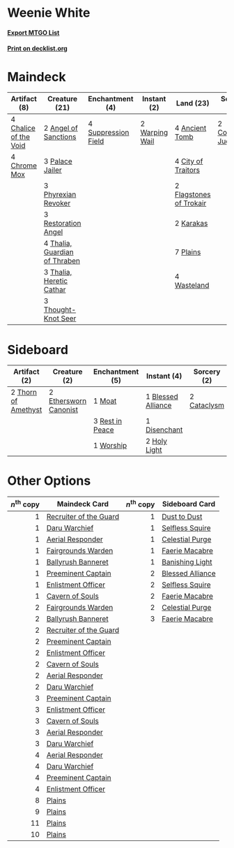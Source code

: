 # Weenie White

#### [Export MTGO List](../collection/Weenie%20White/Weenie%20White.txt)
#### [Print on decklist.org](http://decklist.org/?deckmain=4%09Ancient%20Tomb%0A2%09Angel%20of%20Sanctions%0A4%09Chalice%20of%20the%20Void%0A4%09Chrome%20Mox%0A4%09City%20of%20Traitors%0A2%09Council's%20Judgment%0A2%09Flagstones%20of%20Trokair%0A2%09Karakas%0A3%09Palace%20Jailer%0A3%09Phyrexian%20Revoker%0A7%09Plains%0A3%09Restoration%20Angel%0A4%09Suppression%20Field%0A4%09Thalia,%20Guardian%20of%20Thraben%0A3%09Thalia,%20Heretic%20Cathar%0A3%09Thought-Knot%20Seer%0A2%09Warping%20Wail%0A4%09Wasteland&deckside=1%09Blessed%20Alliance%0A2%09Cataclysm%0A1%09Disenchant%0A2%09Ethersworn%20Canonist%0A2%09Holy%20Light%0A1%09Moat%0A3%09Rest%20in%20Peace%0A2%09Thorn%20of%20Amethyst%0A1%09Worship)
# Maindeck

|                                          Artifact (8)                                          |                                             Creature (21)                                              |                                       Enchantment (4)                                       |                                       Instant (2)                                       |                                            Land (23)                                             |                                          Sorcery (2)                                          |
|------------------------------------------------------------------------------------------------|--------------------------------------------------------------------------------------------------------|---------------------------------------------------------------------------------------------|-----------------------------------------------------------------------------------------|--------------------------------------------------------------------------------------------------|-----------------------------------------------------------------------------------------------|
|4 [Chalice of the Void](http://gatherer.wizards.com/Pages/Card/Details.aspx?multiverseid=370411)|2 [Angel of Sanctions](http://gatherer.wizards.com/Pages/Card/Details.aspx?multiverseid=426703)         |4 [Suppression Field](http://gatherer.wizards.com/Pages/Card/Details.aspx?multiverseid=83617)|2 [Warping Wail](http://gatherer.wizards.com/Pages/Card/Details.aspx?multiverseid=407522)|4 [Ancient Tomb](http://gatherer.wizards.com/Pages/Card/Details.aspx?multiverseid=382842)         |2 [Council's Judgment](http://gatherer.wizards.com/Pages/Card/Details.aspx?multiverseid=382896)|
|4 [Chrome Mox](http://gatherer.wizards.com/Pages/Card/Details.aspx?multiverseid=413761)         |3 [Palace Jailer](http://gatherer.wizards.com/Pages/Card/Details.aspx?multiverseid=416775)              |                                                                                             |                                                                                         |4 [City of Traitors](http://gatherer.wizards.com/Pages/Card/Details.aspx?multiverseid=397543)     |                                                                                               |
|                                                                                                |3 [Phyrexian Revoker](http://gatherer.wizards.com/Pages/Card/Details.aspx?multiverseid=220589)          |                                                                                             |                                                                                         |2 [Flagstones of Trokair](http://gatherer.wizards.com/Pages/Card/Details.aspx?multiverseid=116733)|                                                                                               |
|                                                                                                |3 [Restoration Angel](http://gatherer.wizards.com/Pages/Card/Details.aspx?multiverseid=425845)          |                                                                                             |                                                                                         |2 [Karakas](http://gatherer.wizards.com/Pages/Card/Details.aspx?multiverseid=201198)              |                                                                                               |
|                                                                                                |4 [Thalia, Guardian of Thraben](http://gatherer.wizards.com/Pages/Card/Details.aspx?multiverseid=442025)|                                                                                             |                                                                                         |7 [Plains](http://gatherer.wizards.com/Pages/Card/Details.aspx?multiverseid=439601)               |                                                                                               |
|                                                                                                |3 [Thalia, Heretic Cathar](http://gatherer.wizards.com/Pages/Card/Details.aspx?multiverseid=414338)     |                                                                                             |                                                                                         |4 [Wasteland](http://gatherer.wizards.com/Pages/Card/Details.aspx?multiverseid=413790)            |                                                                                               |
|                                                                                                |3 [Thought-Knot Seer](http://gatherer.wizards.com/Pages/Card/Details.aspx?multiverseid=407519)          |                                                                                             |                                                                                         |                                                                                                  |                                                                                               |


# Sideboard

|                                         Artifact (2)                                         |                                          Creature (2)                                          |                                     Enchantment (5)                                      |                                         Instant (4)                                         |                                     Sorcery (2)                                      |
|----------------------------------------------------------------------------------------------|------------------------------------------------------------------------------------------------|------------------------------------------------------------------------------------------|---------------------------------------------------------------------------------------------|--------------------------------------------------------------------------------------|
|2 [Thorn of Amethyst](http://gatherer.wizards.com/Pages/Card/Details.aspx?multiverseid=140166)|2 [Ethersworn Canonist](http://gatherer.wizards.com/Pages/Card/Details.aspx?multiverseid=370504)|1 [Moat](http://gatherer.wizards.com/Pages/Card/Details.aspx?multiverseid=159308)         |1 [Blessed Alliance](http://gatherer.wizards.com/Pages/Card/Details.aspx?multiverseid=414302)|2 [Cataclysm](http://gatherer.wizards.com/Pages/Card/Details.aspx?multiverseid=386286)|
|                                                                                              |                                                                                                |3 [Rest in Peace](http://gatherer.wizards.com/Pages/Card/Details.aspx?multiverseid=442021)|1 [Disenchant](http://gatherer.wizards.com/Pages/Card/Details.aspx?multiverseid=201162)      |                                                                                      |
|                                                                                              |                                                                                                |1 [Worship](http://gatherer.wizards.com/Pages/Card/Details.aspx?multiverseid=429865)      |2 [Holy Light](http://gatherer.wizards.com/Pages/Card/Details.aspx?multiverseid=159148)      |                                                                                      |


# Other Options

|*n*<sup>th</sup> copy|                                          Maindeck Card                                          |*n*<sup>th</sup> copy|                                      Sideboard Card                                       |
|--------------------:|-------------------------------------------------------------------------------------------------|--------------------:|-------------------------------------------------------------------------------------------|
|                    1|[Recruiter of the Guard](http://gatherer.wizards.com/Pages/Card/Details.aspx?multiverseid=416779)|                    1|[Dust to Dust](http://gatherer.wizards.com/Pages/Card/Details.aspx?multiverseid=159144)    |
|                    1|[Daru Warchief](http://gatherer.wizards.com/Pages/Card/Details.aspx?multiverseid=43625)          |                    1|[Selfless Squire](http://gatherer.wizards.com/Pages/Card/Details.aspx?multiverseid=420621) |
|                    1|[Aerial Responder](http://gatherer.wizards.com/Pages/Card/Details.aspx?multiverseid=430541)      |                    1|[Celestial Purge](http://gatherer.wizards.com/Pages/Card/Details.aspx?multiverseid=397699) |
|                    1|[Fairgrounds Warden](http://gatherer.wizards.com/Pages/Card/Details.aspx?multiverseid=417586)    |                    1|[Faerie Macabre](http://gatherer.wizards.com/Pages/Card/Details.aspx?multiverseid=370410)  |
|                    1|[Ballyrush Banneret](http://gatherer.wizards.com/Pages/Card/Details.aspx?multiverseid=152623)    |                    1|[Banishing Light](http://gatherer.wizards.com/Pages/Card/Details.aspx?multiverseid=446754) |
|                    1|[Preeminent Captain](http://gatherer.wizards.com/Pages/Card/Details.aspx?multiverseid=152595)    |                    2|[Blessed Alliance](http://gatherer.wizards.com/Pages/Card/Details.aspx?multiverseid=414302)|
|                    1|[Enlistment Officer](http://gatherer.wizards.com/Pages/Card/Details.aspx?multiverseid=27657)     |                    2|[Selfless Squire](http://gatherer.wizards.com/Pages/Card/Details.aspx?multiverseid=420621) |
|                    1|[Cavern of Souls](http://gatherer.wizards.com/Pages/Card/Details.aspx?multiverseid=426057)       |                    2|[Faerie Macabre](http://gatherer.wizards.com/Pages/Card/Details.aspx?multiverseid=370410)  |
|                    2|[Fairgrounds Warden](http://gatherer.wizards.com/Pages/Card/Details.aspx?multiverseid=417586)    |                    2|[Celestial Purge](http://gatherer.wizards.com/Pages/Card/Details.aspx?multiverseid=397699) |
|                    2|[Ballyrush Banneret](http://gatherer.wizards.com/Pages/Card/Details.aspx?multiverseid=152623)    |                    3|[Faerie Macabre](http://gatherer.wizards.com/Pages/Card/Details.aspx?multiverseid=370410)  |
|                    2|[Recruiter of the Guard](http://gatherer.wizards.com/Pages/Card/Details.aspx?multiverseid=416779)|                     |                                                                                           |
|                    2|[Preeminent Captain](http://gatherer.wizards.com/Pages/Card/Details.aspx?multiverseid=152595)    |                     |                                                                                           |
|                    2|[Enlistment Officer](http://gatherer.wizards.com/Pages/Card/Details.aspx?multiverseid=27657)     |                     |                                                                                           |
|                    2|[Cavern of Souls](http://gatherer.wizards.com/Pages/Card/Details.aspx?multiverseid=426057)       |                     |                                                                                           |
|                    2|[Aerial Responder](http://gatherer.wizards.com/Pages/Card/Details.aspx?multiverseid=430541)      |                     |                                                                                           |
|                    2|[Daru Warchief](http://gatherer.wizards.com/Pages/Card/Details.aspx?multiverseid=43625)          |                     |                                                                                           |
|                    3|[Preeminent Captain](http://gatherer.wizards.com/Pages/Card/Details.aspx?multiverseid=152595)    |                     |                                                                                           |
|                    3|[Enlistment Officer](http://gatherer.wizards.com/Pages/Card/Details.aspx?multiverseid=27657)     |                     |                                                                                           |
|                    3|[Cavern of Souls](http://gatherer.wizards.com/Pages/Card/Details.aspx?multiverseid=426057)       |                     |                                                                                           |
|                    3|[Aerial Responder](http://gatherer.wizards.com/Pages/Card/Details.aspx?multiverseid=430541)      |                     |                                                                                           |
|                    3|[Daru Warchief](http://gatherer.wizards.com/Pages/Card/Details.aspx?multiverseid=43625)          |                     |                                                                                           |
|                    4|[Aerial Responder](http://gatherer.wizards.com/Pages/Card/Details.aspx?multiverseid=430541)      |                     |                                                                                           |
|                    4|[Daru Warchief](http://gatherer.wizards.com/Pages/Card/Details.aspx?multiverseid=43625)          |                     |                                                                                           |
|                    4|[Preeminent Captain](http://gatherer.wizards.com/Pages/Card/Details.aspx?multiverseid=152595)    |                     |                                                                                           |
|                    4|[Enlistment Officer](http://gatherer.wizards.com/Pages/Card/Details.aspx?multiverseid=27657)     |                     |                                                                                           |
|                    8|[Plains](http://gatherer.wizards.com/Pages/Card/Details.aspx?multiverseid=439601)                |                     |                                                                                           |
|                    9|[Plains](http://gatherer.wizards.com/Pages/Card/Details.aspx?multiverseid=439601)                |                     |                                                                                           |
|                   11|[Plains](http://gatherer.wizards.com/Pages/Card/Details.aspx?multiverseid=439601)                |                     |                                                                                           |
|                   10|[Plains](http://gatherer.wizards.com/Pages/Card/Details.aspx?multiverseid=439601)                |                     |                                                                                           |


